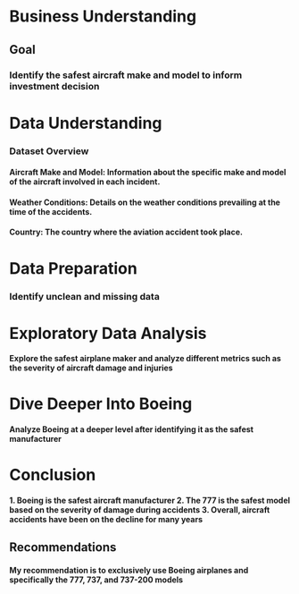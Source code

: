 # Business Understanding
## Goal
### Identify the safest aircraft make and model to inform investment decision 

# Data Understanding
### Dataset Overview
#### Aircraft Make and Model: Information about the specific make and model of the aircraft involved in each incident.
#### Weather Conditions: Details on the weather conditions prevailing at the time of the accidents.
#### Country: The country where the aviation accident took place.

# Data Preparation
### Identify unclean and missing data 

# Exploratory Data Analysis
#### Explore the safest airplane maker and analyze different metrics such as the severity of aircraft damage and injuries

# Dive Deeper Into Boeing
#### Analyze Boeing at a deeper level after identifying it as the safest manufacturer

# Conclusion
#### 1. Boeing is the safest aircraft manufacturer 2. The 777 is the safest model based on the severity of damage during accidents 3. Overall, aircraft accidents have been on the decline for many years

## Recommendations
#### My recommendation is to exclusively use Boeing airplanes and specifically the 777, 737, and 737-200 models
